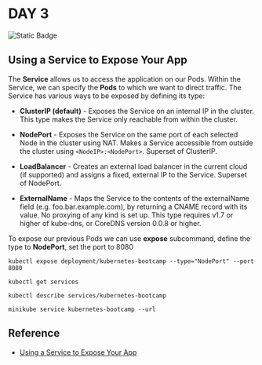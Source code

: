 # DAY 3

![Static Badge](https://img.shields.io/badge/Date-1--8--2023-blue?logo=googlecalendar&logoColor=f5f5f5)

## Using a Service to Expose Your App

The **Service** allows us to access the application on our Pods. Within the Service, we can specify the **Pods** to which we want to direct traffic. The Service has various ways to be exposed by defining its type:

- **ClusterIP (default)** - Exposes the Service on an internal IP in the cluster. This type makes the Service only reachable from within the cluster.

- **NodePort** - Exposes the Service on the same port of each selected Node in the cluster using NAT. Makes a Service accessible from outside the cluster using `<NodeIP>:<NodePort>`. Superset of ClusterIP.

- **LoadBalancer** - Creates an external load balancer in the current cloud (if supported) and assigns a fixed, external IP to the Service. Superset of NodePort.

- **ExternalName** - Maps the Service to the contents of the externalName field (e.g. foo.bar.example.com), by returning a CNAME record with its value. No proxying of any kind is set up. This type requires v1.7 or higher of kube-dns, or CoreDNS version 0.0.8 or higher.

To expose our previous Pods we can use **expose** subcommand, define the type to **NodePort**, set the port to 8080

`kubectl expose deployment/kubernetes-bootcamp --type="NodePort" --port 8080`

`kubectl get services`

`kubectl describe services/kubernetes-bootcamp`

`minikube service kubernetes-bootcamp --url`

## Reference
- [Using a Service to Expose Your App](https://kubernetes.io/docs/tutorials/kubernetes-basics/expose/expose-intro/)